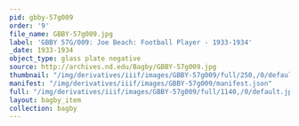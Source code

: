 ```yaml
---
pid: gbby-57g009
order: '9'
file_name: GBBY-57g009.jpg
label: 'GBBY 57G/009: Joe Beach: Football Player - 1933-1934'
_date: 1933-1934
object_type: glass plate negative
source: http://archives.nd.edu/Bagby/GBBY-57g009.jpg
thumbnail: "/img/derivatives/iiif/images/GBBY-57g009/full/250,/0/default.jpg"
manifest: "/img/derivatives/iiif/images/GBBY-57g009/manifest.json"
full: "/img/derivatives/iiif/images/GBBY-57g009/full/1140,/0/default.jpg"
layout: bagby_item
collection: bagby
---
```

